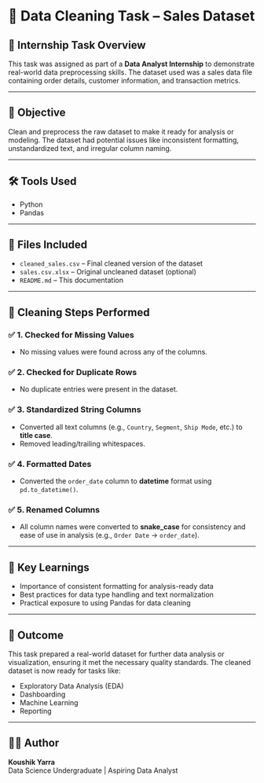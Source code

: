 # 🧹 Data Cleaning Task – Sales Dataset

## 📌 Internship Task Overview

This task was assigned as part of a **Data Analyst Internship** to demonstrate real-world data preprocessing skills. The dataset used was a sales data file containing order details, customer information, and transaction metrics.

---

## 🎯 Objective

Clean and preprocess the raw dataset to make it ready for analysis or modeling. The dataset had potential issues like inconsistent formatting, unstandardized text, and irregular column naming.

---

## 🛠 Tools Used

- Python
- Pandas

---

## 📂 Files Included

- `cleaned_sales.csv` – Final cleaned version of the dataset  
- `sales.csv.xlsx` – Original uncleaned dataset (optional)  
- `README.md` – This documentation

---

## 🧼 Cleaning Steps Performed

### ✅ 1. **Checked for Missing Values**
- No missing values were found across any of the columns.

### ✅ 2. **Checked for Duplicate Rows**
- No duplicate entries were present in the dataset.

### ✅ 3. **Standardized String Columns**
- Converted all text columns (e.g., `Country`, `Segment`, `Ship Mode`, etc.) to **title case**.
- Removed leading/trailing whitespaces.

### ✅ 4. **Formatted Dates**
- Converted the `order_date` column to **datetime** format using `pd.to_datetime()`.

### ✅ 5. **Renamed Columns**
- All column names were converted to **snake_case** for consistency and ease of use in analysis (e.g., `Order Date` → `order_date`).

---

## 🧠 Key Learnings

- Importance of consistent formatting for analysis-ready data
- Best practices for data type handling and text normalization
- Practical exposure to using Pandas for data cleaning

---

## 🚀 Outcome

This task prepared a real-world dataset for further data analysis or visualization, ensuring it met the necessary quality standards. The cleaned dataset is now ready for tasks like:
- Exploratory Data Analysis (EDA)
- Dashboarding
- Machine Learning
- Reporting

---

## 👨‍💻 Author

**Koushik Yarra**  
Data Science Undergraduate | Aspiring Data Analyst  
